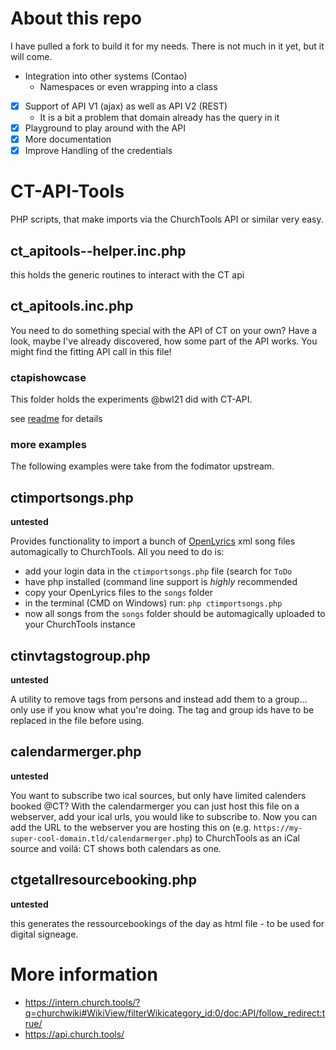 # About this repo

I have pulled a fork to build it for my needs. There is not much in it yet, but it will come.

* Integration into other systems (Contao)
    * Namespaces or even wrapping into a class
* [x] Support of API V1 (ajax) as well as API V2 (REST)
    * It is a bit a problem that domain already has the query in it
* [x] Playground to play around with the API
* [x] More documentation
* [x] Improve Handling of the credentials

# CT-API-Tools

PHP scripts, that make imports via the ChurchTools API or similar very easy.

## ct_apitools--helper.inc.php

this holds the generic routines to interact with the CT api

## ct_apitools.inc.php

You need to do something special with the API of CT on your own?
Have a look, maybe I've already discovered, how some part of the API works. You might find the fitting API call in this file!

### ctapishowcase

This folder holds the experiments @bwl21 did with CT-API.

see [readme](ctapishowcase/readme.md) for details

### more examples

The following examples were take from the fodimator upstream.

## ctimportsongs.php

**untested**

Provides functionality to import a bunch of [OpenLyrics](https://openlyrics.org) xml song files automagically to ChurchTools.
All you need to do is:
- add your login data in the `ctimportsongs.php` file (search for `ToDo`
- have php installed (command line support is *highly* recommended
- copy your OpenLyrics files to the `songs` folder
- in the terminal (CMD on Windows) run: `php ctimportsongs.php`
- now all songs from the `songs` folder should be automagically uploaded to your ChurchTools instance

## ctinvtagstogroup.php

**untested**

A utility to remove tags from persons and instead add them to a group... only use if you know what you're doing.
The tag and group ids have to be replaced in the file before using.

## calendarmerger.php

**untested**

You want to subscribe two ical sources, but only have limited calenders booked @CT?
With the calendarmerger you can just host this file on a webserver, add your ical urls, you would like to subscribe to.
Now you can add the URL to the webserver you are hosting this on (e.g. `https://my-super-cool-domain.tld/calendarmerger.php`) 
to ChurchTools as an iCal source and voilá: CT shows both calendars as one.

## ctgetallresourcebooking.php

**untested**

this generates the ressourcebookings of the day as html file - to be used for digital signeage.

# More information

* https://intern.church.tools/?q=churchwiki#WikiView/filterWikicategory_id:0/doc:API/follow_redirect:true/
* https://api.church.tools/


